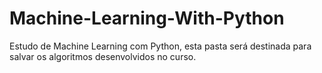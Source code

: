 # Machine-Learning-With-Python
Estudo de Machine Learning com Python, esta pasta será destinada para salvar os algoritmos desenvolvidos no curso.
